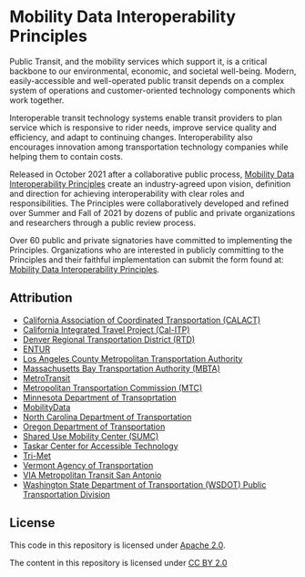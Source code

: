 # Mobility Data Interoperability Principles

Public Transit, and the mobility services which support it, is a critical backbone to our environmental, economic, and societal well-being.  Modern, easily-accessible and well-operated public transit depends on a complex system of operations and customer-oriented technology components which work together.  

Interoperable transit technology systems enable transit providers to plan service which is responsive to rider needs, improve service quality and efficiency, and adapt to continuing changes. Interoperability also encourages innovation among transportation technology companies while helping them to contain costs.

Released in October 2021 after a collaborative public process, [Mobility Data Interoperability Principles](http:interoperablemobility.org) create an industry-agreed upon vision, definition and direction for achieving interoperability with clear roles and responsibilities. The Principles were collaboratively developed and refined over Summer and Fall of 2021 by dozens of public and private organizations and researchers through a public review process.  

Over 60 public and private signatories have committed to implementing the Principles. Organizations who are interested in publicly committing to the Principles and their faithful implementation can submit the form found at: [Mobility Data Interoperability Principles](http://interoperablemobility.org).  

## Attribution

- [California Association of Coordinated Transportation (CALACT)](https://www.calact.org)
- [California Integrated Travel Project (Cal-ITP)](http://calitp.org)
- [Denver Regional Transportation District (RTD)](https://www.rtd-denver.com/)
- [ENTUR](https://entur.no/)
- [Los Angeles County Metropolitan Transportation Authority](https://www.metro.net/)
- [Massachusetts Bay Transportation Authority (MBTA)](https://www.mbta.com/)
- [MetroTransit](https://www.metrotransit.org/)
- [Metropolitan Transportation Commission (MTC)](http://bayareametro.org)
- [Minnesota Department of Transoprtation](https://www.dot.state.mn.us/)
- [MobilityData](http://mobilitydata.org)
- [North Carolina Department of Transportation](https://www.ncdot.gov/)
- [Oregon Department of Transportation](https://www.oregon.gov/odot/Pages/index.aspx)
- [Shared Use Mobility Center (SUMC)](https://sharedusemobilitycenter.org/)
- [Taskar Center for Accessible Technology](https://tcat.cs.washington.edu/)
- [Tri-Met](https://trimet.org/)
- [Vermont Agency of Transportation](https://vtrans.vermont.gov/)
- [VIA Metropolitan Transit San Antonio](https://www.viainfo.net/)
- [Washington State Department of Transportation (WSDOT) Public Transportation Division](https://wsdot.wa.gov/)

## License

This code in this repository is licensed under [Apache 2.0](./LICENSE).

The content in this repository is licensed under [CC BY 2.0](https://creativecommons.org/licenses/by/2.0/)
